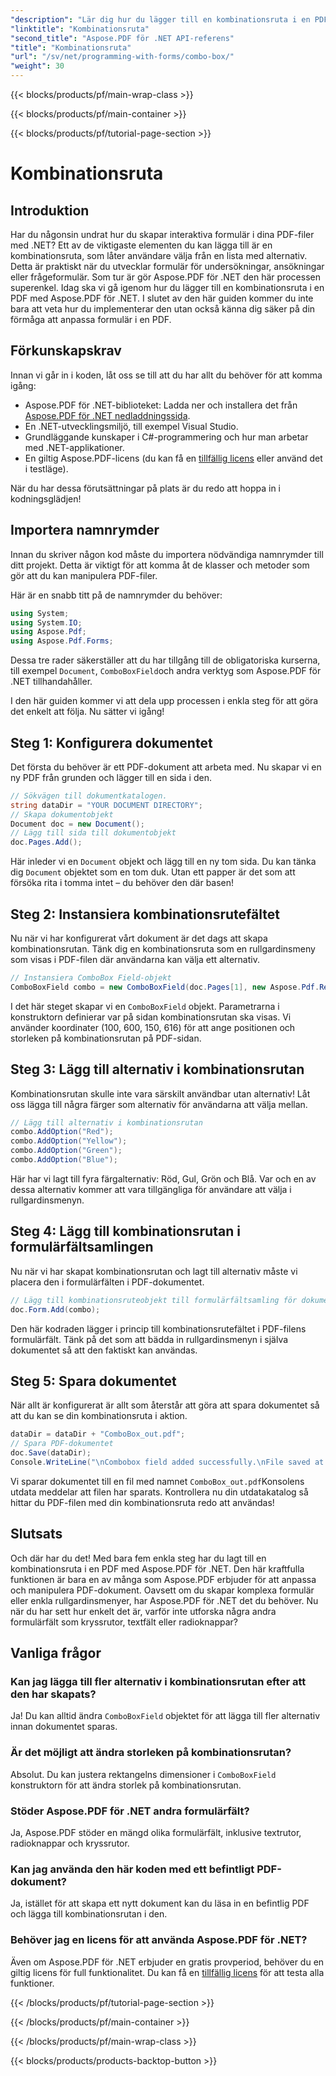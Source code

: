 ```yaml
---
"description": "Lär dig hur du lägger till en kombinationsruta i en PDF med Aspose.PDF för .NET. Följ vår steg-för-steg-guide för att enkelt skapa interaktiva PDF-formulär."
"linktitle": "Kombinationsruta"
"second_title": "Aspose.PDF för .NET API-referens"
"title": "Kombinationsruta"
"url": "/sv/net/programming-with-forms/combo-box/"
"weight": 30
---
```


{{< blocks/products/pf/main-wrap-class >}}

{{< blocks/products/pf/main-container >}}

{{< blocks/products/pf/tutorial-page-section >}}

# Kombinationsruta

## Introduktion

Har du någonsin undrat hur du skapar interaktiva formulär i dina PDF-filer med .NET? Ett av de viktigaste elementen du kan lägga till är en kombinationsruta, som låter användare välja från en lista med alternativ. Detta är praktiskt när du utvecklar formulär för undersökningar, ansökningar eller frågeformulär. Som tur är gör Aspose.PDF för .NET den här processen superenkel. Idag ska vi gå igenom hur du lägger till en kombinationsruta i en PDF med Aspose.PDF för .NET. I slutet av den här guiden kommer du inte bara att veta hur du implementerar den utan också känna dig säker på din förmåga att anpassa formulär i en PDF.

## Förkunskapskrav

Innan vi går in i koden, låt oss se till att du har allt du behöver för att komma igång:

- Aspose.PDF för .NET-biblioteket: Ladda ner och installera det från [Aspose.PDF för .NET nedladdningssida](https://releases.aspose.com/pdf/net/).
- En .NET-utvecklingsmiljö, till exempel Visual Studio.
- Grundläggande kunskaper i C#-programmering och hur man arbetar med .NET-applikationer.
- En giltig Aspose.PDF-licens (du kan få en [tillfällig licens](https://purchase.aspose.com/temporary-license/) eller använd det i testläge).

När du har dessa förutsättningar på plats är du redo att hoppa in i kodningsglädjen!

## Importera namnrymder

Innan du skriver någon kod måste du importera nödvändiga namnrymder till ditt projekt. Detta är viktigt för att komma åt de klasser och metoder som gör att du kan manipulera PDF-filer.

Här är en snabb titt på de namnrymder du behöver:

```csharp
using System;
using System.IO;
using Aspose.Pdf;
using Aspose.Pdf.Forms;
```

Dessa tre rader säkerställer att du har tillgång till de obligatoriska kurserna, till exempel `Document`, `ComboBoxField`och andra verktyg som Aspose.PDF för .NET tillhandahåller.

I den här guiden kommer vi att dela upp processen i enkla steg för att göra det enkelt att följa. Nu sätter vi igång!

## Steg 1: Konfigurera dokumentet

Det första du behöver är ett PDF-dokument att arbeta med. Nu skapar vi en ny PDF från grunden och lägger till en sida i den.

```csharp
// Sökvägen till dokumentkatalogen.
string dataDir = "YOUR DOCUMENT DIRECTORY";
// Skapa dokumentobjekt
Document doc = new Document();
// Lägg till sida till dokumentobjekt
doc.Pages.Add();
```

Här inleder vi en `Document` objekt och lägg till en ny tom sida. Du kan tänka dig `Document` objektet som en tom duk. Utan ett papper är det som att försöka rita i tomma intet – du behöver den där basen!

## Steg 2: Instansiera kombinationsrutefältet

Nu när vi har konfigurerat vårt dokument är det dags att skapa kombinationsrutan. Tänk dig en kombinationsruta som en rullgardinsmeny som visas i PDF-filen där användarna kan välja ett alternativ.

```csharp
// Instansiera ComboBox Field-objekt
ComboBoxField combo = new ComboBoxField(doc.Pages[1], new Aspose.Pdf.Rectangle(100, 600, 150, 616));
```

I det här steget skapar vi en `ComboBoxField` objekt. Parametrarna i konstruktorn definierar var på sidan kombinationsrutan ska visas. Vi använder koordinater (100, 600, 150, 616) för att ange positionen och storleken på kombinationsrutan på PDF-sidan.

## Steg 3: Lägg till alternativ i kombinationsrutan

Kombinationsrutan skulle inte vara särskilt användbar utan alternativ! Låt oss lägga till några färger som alternativ för användarna att välja mellan.

```csharp
// Lägg till alternativ i kombinationsrutan
combo.AddOption("Red");
combo.AddOption("Yellow");
combo.AddOption("Green");
combo.AddOption("Blue");
```

Här har vi lagt till fyra färgalternativ: Röd, Gul, Grön och Blå. Var och en av dessa alternativ kommer att vara tillgängliga för användare att välja i rullgardinsmenyn.

## Steg 4: Lägg till kombinationsrutan i formulärfältsamlingen

Nu när vi har skapat kombinationsrutan och lagt till alternativ måste vi placera den i formulärfälten i PDF-dokumentet.

```csharp
// Lägg till kombinationsruteobjekt till formulärfältsamling för dokumentobjekt
doc.Form.Add(combo);
```

Den här kodraden lägger i princip till kombinationsrutefältet i PDF-filens formulärfält. Tänk på det som att bädda in rullgardinsmenyn i själva dokumentet så att den faktiskt kan användas.

## Steg 5: Spara dokumentet

När allt är konfigurerat är allt som återstår att göra att spara dokumentet så att du kan se din kombinationsruta i aktion.

```csharp
dataDir = dataDir + "ComboBox_out.pdf";
// Spara PDF-dokumentet
doc.Save(dataDir);
Console.WriteLine("\nCombobox field added successfully.\nFile saved at " + dataDir);
```

Vi sparar dokumentet till en fil med namnet `ComboBox_out.pdf`Konsolens utdata meddelar att filen har sparats. Kontrollera nu din utdatakatalog så hittar du PDF-filen med din kombinationsruta redo att användas!

## Slutsats

Och där har du det! Med bara fem enkla steg har du lagt till en kombinationsruta i en PDF med Aspose.PDF för .NET. Den här kraftfulla funktionen är bara en av många som Aspose.PDF erbjuder för att anpassa och manipulera PDF-dokument. Oavsett om du skapar komplexa formulär eller enkla rullgardinsmenyer, har Aspose.PDF för .NET det du behöver. Nu när du har sett hur enkelt det är, varför inte utforska några andra formulärfält som kryssrutor, textfält eller radioknappar?

## Vanliga frågor

### Kan jag lägga till fler alternativ i kombinationsrutan efter att den har skapats?
Ja! Du kan alltid ändra `ComboBoxField` objektet för att lägga till fler alternativ innan dokumentet sparas.

### Är det möjligt att ändra storleken på kombinationsrutan?
Absolut. Du kan justera rektangelns dimensioner i `ComboBoxField` konstruktorn för att ändra storlek på kombinationsrutan.

### Stöder Aspose.PDF för .NET andra formulärfält?
Ja, Aspose.PDF stöder en mängd olika formulärfält, inklusive textrutor, radioknappar och kryssrutor.

### Kan jag använda den här koden med ett befintligt PDF-dokument?
Ja, istället för att skapa ett nytt dokument kan du läsa in en befintlig PDF och lägga till kombinationsrutan i den.

### Behöver jag en licens för att använda Aspose.PDF för .NET?
Även om Aspose.PDF för .NET erbjuder en gratis provperiod, behöver du en giltig licens för full funktionalitet. Du kan få en [tillfällig licens](https://purchase.aspose.com/temporary-license/) för att testa alla funktioner.

{{< /blocks/products/pf/tutorial-page-section >}}

{{< /blocks/products/pf/main-container >}}

{{< /blocks/products/pf/main-wrap-class >}}

{{< blocks/products/products-backtop-button >}}